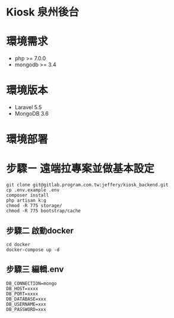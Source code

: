 
Kiosk 泉州後台
===

# 環境需求
- php >= 7.0.0
- mongodb >= 3.4

# 環境版本
- Laravel 5.5
- MongoDB 3.6

# 環境部署

# 步驟ㄧ 遠端拉專案並做基本設定
```
git clone git@gitlab.program.com.tw:jeffery/kiosk_backend.git
cp .env.example .env
composer install
php artisan k:g
chmod -R 775 storage/
chmod -R 775 bootstrap/cache
```

## 步驟二 啟動docker
```
cd docker 
docker-compose up -d
```

## 步驟三 編輯.env
```
DB_CONNECTION=mongo
DB_HOST=xxxx
DB_PORT=xxxx
DB_DATABASE=xxx
DB_USERNAME=xxx
DB_PASSWORD=xxx
```
